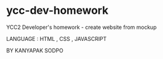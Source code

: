 # ycc-dev-homework

YCC2 Developer's homework - create website from mockup 

LANGUAGE : HTML , CSS , JAVASCRIPT

BY KANYAPAK SODPO

